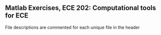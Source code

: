 ## Matlab Exercises, ECE 202: Computational tools for ECE

File descriptions are commented for each unique file in the header
